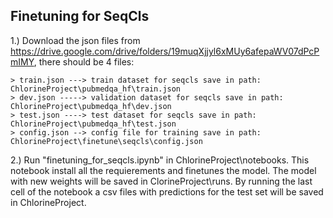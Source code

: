 ## Finetuning for SeqCls 

1.) Download the json files from https://drive.google.com/drive/folders/19muqXjjyl6xMUy6afepaWV07dPcPmIMY,  there should be 4 files:

    > train.json ---> train dataset for seqcls save in path: ChlorineProject\pubmedqa_hf\train.json
    > dev.json -----> validation dataset for seqcls save in path: ChlorineProject\pubmedqa_hf\dev.json
    > test.json ----> test dataset for seqcls save in path: ChlorineProject\pubmedqa_hf\test.json
    > config.json --> config file for training save in path: ChlorineProject\finetune\seqcls\config.json

2.) Run "finetuning_for_seqcls.ipynb" in ChlorineProject\notebooks. This notebook install all the requierements and finetunes the model. The model with new weights will be saved in ClorineProject\runs. By running the last cell of the notebook a csv files with predictions for the test set will be saved in ChlorineProject.
